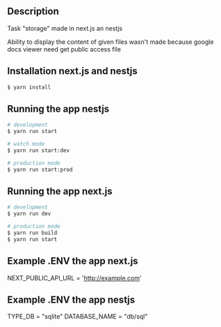 ## Description

Task "storage" made in next.js an nestjs

Ability to display the content of given files wasn't made because google docs viewer need get public access file

## Installation next.js and nestjs

```bash
$ yarn install
```

## Running the app nestjs

```bash
# development
$ yarn run start

# watch mode
$ yarn run start:dev

# production mode
$ yarn run start:prod
```

## Running the app next.js

```bash
# development
$ yarn run dev

# production mode
$ yarn run build
$ yarn run start
```

## Example .ENV the app next.js

NEXT_PUBLIC_API_URL = 'http://example.com'

## Example .ENV the app nestjs

TYPE_DB = "sqlite"
DATABASE_NAME = "db/sql"
